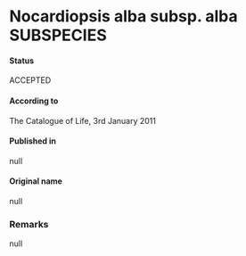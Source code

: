 # Nocardiopsis alba subsp. alba SUBSPECIES

#### Status
ACCEPTED

#### According to
The Catalogue of Life, 3rd January 2011

#### Published in
null

#### Original name
null

### Remarks
null